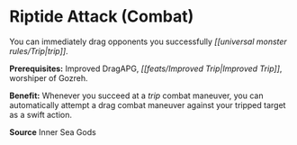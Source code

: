 ﻿---
cssclass: [feats]

---
# Riptide Attack (Combat)

You can immediately drag opponents you successfully _[[universal monster rules/Trip|trip]]_.

**Prerequisites:** Improved DragAPG, _[[feats/Improved Trip|Improved Trip]]_, worshiper of Gozreh.

**Benefit:** Whenever you succeed at a _trip_ combat maneuver, you can automatically attempt a drag combat maneuver against your tripped target as a swift action.

**Source** Inner Sea Gods